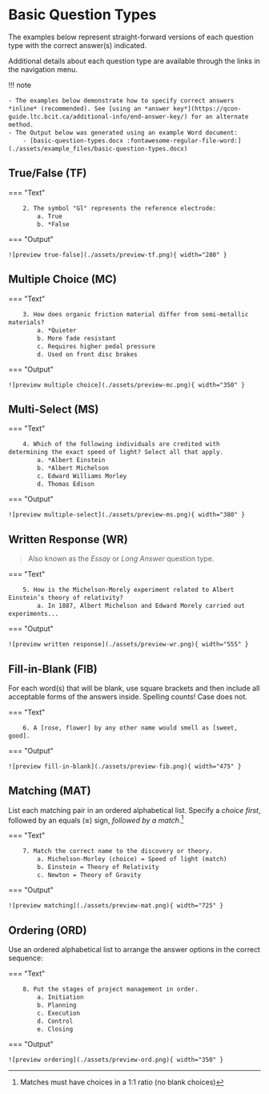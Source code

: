 # Basic Question Types

The examples below represent straight-forward versions of each question type with the correct answer(s) indicated.

Additional details about each question type are available through the links in the navigation menu.

!!! note

    - The examples below demonstrate how to specify correct answers *inline* (recommended). See [using an *answer key*](https://qcon-guide.ltc.bcit.ca/additional-info/end-answer-key/) for an alternate method.
    - The Output below was generated using an example Word document:
        - [basic-question-types.docx :fontawesome-regular-file-word:](./assets/example_files/basic-question-types.docx)

## True/False (TF)

=== "Text"

        2. The symbol "Gl" represents the reference electrode:
            a. True
            b. *False

=== "Output"

    ![preview true-false](./assets/preview-tf.png){ width="280" }

## Multiple Choice (MC)

=== "Text"

        3. How does organic friction material differ from semi-metallic materials?
            a. *Quieter
            b. More fade resistant
            c. Requires higher pedal pressure
            d. Used on front disc brakes

=== "Output"

    ![preview multiple choice](./assets/preview-mc.png){ width="350" }

## Multi-Select (MS)

=== "Text"

        4. Which of the following individuals are credited with determining the exact speed of light? Select all that apply.
            a. *Albert Einstein
            b. *Albert Michelson
            c. Edward Williams Morley
            d. Thomas Edison

=== "Output"

    ![preview multiple-select](./assets/preview-ms.png){ width="380" }

## Written Response (WR)

> Also known as the *Essay* or *Long Answer* question type.

=== "Text"

        5. How is the Michelson-Morely experiment related to Albert Einstein’s theory of relativity?
            a. In 1887, Albert Michelson and Edward Morely carried out experiments...

=== "Output"

    ![preview written response](./assets/preview-wr.png){ width="555" }

## Fill-in-Blank (FIB)

For each word(s) that will be blank, use square brackets and then include all acceptable forms of the answers inside. Spelling counts! Case does not.

=== "Text"

        6. A [rose, flower] by any other name would smell as [sweet, good].

=== "Output"

    ![preview fill-in-blank](./assets/preview-fib.png){ width="475" }

## Matching (MAT)

List each matching pair in an ordered alphabetical list. Specify a *choice first*, followed by an equals (**=**) sign, *followed by a match*.[^1]

=== "Text"

        7. Match the correct name to the discovery or theory.
            a. Michelson-Morley (choice) = Speed of light (match)
            b. Einstein = Theory of Relativity
            c. Newton = Theory of Gravity

=== "Output"

    ![preview matching](./assets/preview-mat.png){ width="725" }

## Ordering (ORD)

Use an ordered alphabetical list to arrange the answer options in the correct sequence:

=== "Text"

        8. Put the stages of project management in order.
            a. Initiation
            b. Planning
            c. Execution
            d. Control
            e. Closing

=== "Output"

    ![preview ordering](./assets/preview-ord.png){ width="350" }

[^1]: Matches must have choices in a 1:1 ratio (no blank choices)
